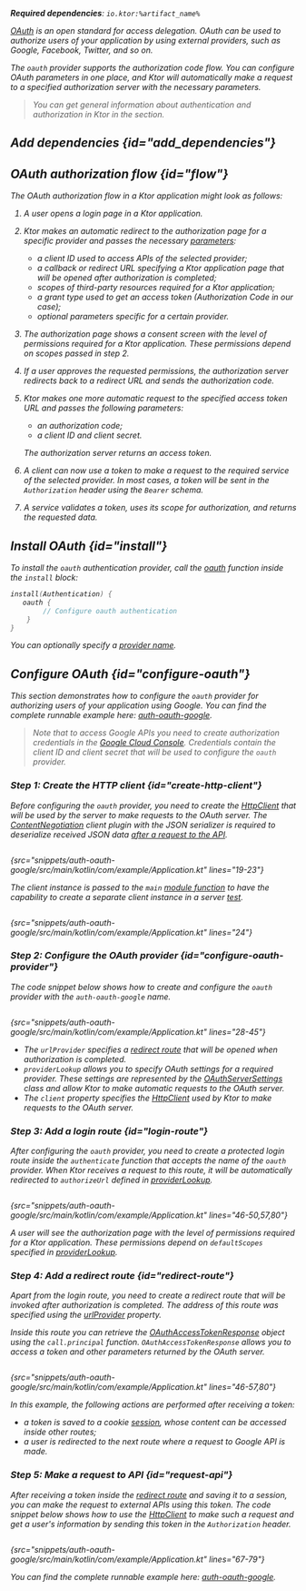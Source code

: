 [//]: # (title: OAuth)

<var name="plugin_name" value="OAuth"/>
<var name="artifact_name" value="ktor-server-auth"/>

<microformat>
<p>
<b>Required dependencies</b>: <code>io.ktor:%artifact_name%</code>
</p>
<var name="example_name" value="auth-oauth-google"/>
<include src="lib.xml" include-id="download_example"/>
</microformat>

[OAuth](https://oauth.net/) is an open standard for access delegation. OAuth can be used to authorize users of your application by using external providers, such as Google, Facebook, Twitter, and so on.

The `oauth` provider supports the authorization code flow. You can configure OAuth parameters in one place, and Ktor will automatically make a request to a specified authorization server with the necessary parameters. 

> You can get general information about authentication and authorization in Ktor in the [](authentication.md) section.

## Add dependencies {id="add_dependencies"}

<include src="lib.xml" include-id="add_ktor_artifact_intro"/>
<include src="lib.xml" include-id="add_ktor_artifact"/>


## OAuth authorization flow {id="flow"}
The OAuth authorization flow in a Ktor application might look as follows:
1. A user opens a login page in a Ktor application.
2. Ktor makes an automatic redirect to the authorization page for a specific provider and passes the necessary [parameters](#configure-oauth-provider):
   * a client ID used to access APIs of the selected provider;
   * a callback or redirect URL specifying a Ktor application page that will be opened after authorization is completed;
   * scopes of third-party resources required for a Ktor application;
   * a grant type used to get an access token (Authorization Code in our case);
   * optional parameters specific for a certain provider.
3. The authorization page shows a consent screen with the level of permissions required for a Ktor application. These permissions depend on scopes passed in step 2. 
4. If a user approves the requested permissions, the authorization server redirects back to a redirect URL and sends the authorization code.
5. Ktor makes one more automatic request to the specified access token URL and passes the following parameters:
   * an authorization code;
   * a client ID and client secret.
   
   The authorization server returns an access token.
6. A client can now use a token to make a request to the required service of the selected provider. In most cases, a token will be sent in the `Authorization` header using the `Bearer` schema.
7. A service validates a token, uses its scope for authorization, and returns the requested data.


## Install OAuth {id="install"}
To install the `oauth` authentication provider, call the [oauth](https://api.ktor.io/ktor-server/ktor-server-plugins/ktor-server-auth/io.ktor.server.auth/oauth.html) function inside the `install` block:

```kotlin
install(Authentication) {
   oauth {
        // Configure oauth authentication
    }
}
```
You can optionally specify a [provider name](authentication.md#provider-name).


## Configure OAuth {id="configure-oauth"}

This section demonstrates how to configure the `oauth` provider for authorizing users of your application using Google. You can find the complete runnable example here: [auth-oauth-google](https://github.com/ktorio/ktor-documentation/tree/%current-branch%/codeSnippets/snippets/auth-oauth-google). 

> Note that to access Google APIs you need to create authorization credentials in the [Google Cloud Console](https://console.cloud.google.com/apis/credentials). Credentials contain the client ID and client secret that will be used to configure the `oauth` provider.


### Step 1: Create the HTTP client {id="create-http-client"}

Before configuring the `oauth` provider, you need to create the [HttpClient](create-client.md) that will be used by the server to make requests to the OAuth server. The [ContentNegotiation](serialization-client.md) client plugin with the JSON serializer is required to deserialize received JSON data [after a request to the API](#request-api).

```kotlin
```
{src="snippets/auth-oauth-google/src/main/kotlin/com/example/Application.kt" lines="19-23"}

The client instance is passed to the `main` [module function](Modules.md) to have the capability to create a separate client instance in a server [test](Testing.md).

```kotlin
```
{src="snippets/auth-oauth-google/src/main/kotlin/com/example/Application.kt" lines="24"}


### Step 2: Configure the OAuth provider {id="configure-oauth-provider"}

The code snippet below shows how to create and configure the `oauth` provider with the `auth-oauth-google` name.

```kotlin
```
{src="snippets/auth-oauth-google/src/main/kotlin/com/example/Application.kt" lines="28-45"}

* The `urlProvider` specifies a [redirect route](#redirect-route) that will be opened when authorization is completed. 
* `providerLookup` allows you to specify OAuth settings for a required provider. These settings are represented by the [OAuthServerSettings](https://api.ktor.io/ktor-server/ktor-server-plugins/ktor-server-auth/io.ktor.server.auth/-o-auth-server-settings/index.html) class and allow Ktor to make automatic requests to the OAuth server. 
* The `client` property specifies the [HttpClient](#create-http-client) used by Ktor to make requests to the OAuth server.


### Step 3: Add a login route {id="login-route"}
After configuring the `oauth` provider, you need to create a protected login route inside the `authenticate` function that accepts the name of the `oauth` provider. When Ktor receives a request to this route, it will be automatically redirected to `authorizeUrl` defined in [providerLookup](#configure-oauth-provider).

```kotlin
```
{src="snippets/auth-oauth-google/src/main/kotlin/com/example/Application.kt" lines="46-50,57,80"}

A user will see the authorization page with the level of permissions required for a Ktor application. These permissions depend on `defaultScopes` specified in [providerLookup](#configure-oauth-provider).

### Step 4: Add a redirect route {id="redirect-route"}

Apart from the login route, you need to create a redirect route that will be invoked after authorization is completed. The address of this route was specified using the [urlProvider](#configure-oauth-provider) property.

Inside this route you can retrieve the [OAuthAccessTokenResponse](https://api.ktor.io/ktor-server/ktor-server-plugins/ktor-server-auth/io.ktor.server.auth/-o-auth-access-token-response/index.html) object using the `call.principal` function. `OAuthAccessTokenResponse` allows you to access a token and other parameters returned by the OAuth server.

```kotlin
```
{src="snippets/auth-oauth-google/src/main/kotlin/com/example/Application.kt" lines="46-57,80"}

In this example, the following actions are performed after receiving a token:
* a token is saved to a cookie [session](sessions.md), whose content can be accessed inside other routes;
* a user is redirected to the next route where a request to Google API is made.


### Step 5: Make a request to API {id="request-api"}

After receiving a token inside the [redirect route](#redirect-route) and saving it to a session, you can make the request to external APIs using this token. The code snippet below shows how to use the [HttpClient](#create-http-client) to make such a request and get a user's information by sending this token in the `Authorization` header.

```kotlin
```
{src="snippets/auth-oauth-google/src/main/kotlin/com/example/Application.kt" lines="67-79"}

You can find the complete runnable example here: [auth-oauth-google](https://github.com/ktorio/ktor-documentation/tree/%current-branch%/codeSnippets/snippets/auth-oauth-google). 
